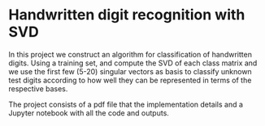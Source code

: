 # Handwritten digit recognition with SVD

In this project we construct an algorithm for classification of handwritten digits. 
Using a training set, and compute the SVD of each class matrix and we use the first 
few (5-20) singular vectors as basis to classify unknown test digits according to how 
well they can be represented in terms of the respective bases. 

The project consists of a pdf file that the implementation details and a Jupyter 
notebook with all the code and outputs. 
